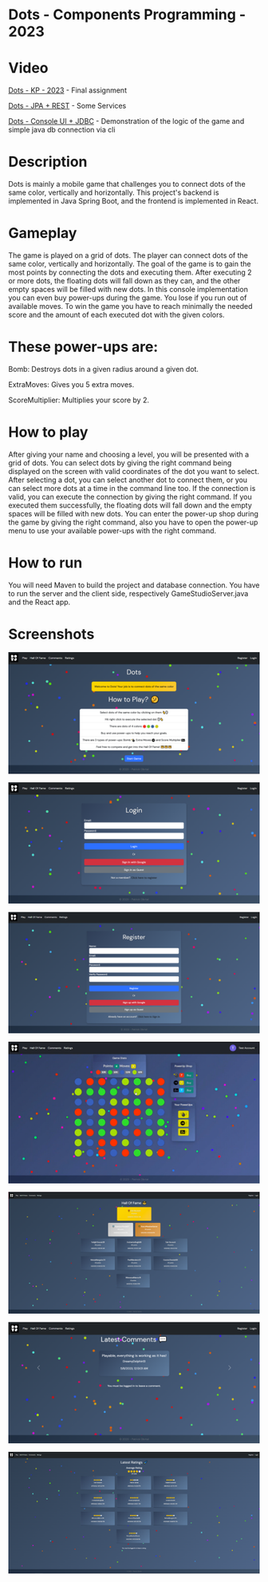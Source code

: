 Dots - Components Programming - 2023
==========================
# Video
[Dots - KP - 2023](https://www.youtube.com/watch?v=zQYQL29PYsc) - Final assignment

[Dots - JPA + REST](https://www.youtube.com/watch?v=msWIcJyOTHU) - Some Services

[Dots - Console UI + JDBC](https://www.youtube.com/watch?v=80IRkK9DpOM) - Demonstration of the logic of the game and simple java db connection via cli

# Description
Dots is mainly a mobile game that challenges you to connect dots of the same color, vertically and horizontally.
This project's backend is implemented in Java Spring Boot, and the frontend is implemented in React.

# Gameplay

The game is played on a grid of dots. The player can connect dots of the same color, vertically and horizontally.
The goal of the game is to gain the most points by connecting the dots and executing them. After executing 2 or more dots,
the floating dots will fall down as they can, and the other empty spaces will be filled with new dots.
In this console implementation you can even buy power-ups during the game. You lose if you run out of available moves.
To win the game you have to reach minimally the needed score and the amount of each executed dot with the given colors.

# These power-ups are:
 Bomb: Destroys dots in a given radius around a given dot.

 ExtraMoves: Gives you 5 extra moves.

 ScoreMultiplier: Multiplies your score by 2.

# How to play
After giving your name and choosing a level, you will be presented with a grid of dots.
You can select dots by giving the right command being displayed on the screen with valid coordinates
of the dot you want to select. After selecting a dot, you can select another dot to connect them, or you can select more dots at a time in the command line too.
If the connection is valid, you can execute the connection by giving the right command.
If you executed them successfully, the floating dots will fall down and the empty spaces will be filled with new dots.
You can enter the power-up shop during the game by giving the right command, also you have to open the power-up menu to 
use your available power-ups with the right command.

# How to run
You will need Maven to build the project and database connection.
You have to run the server and the client side, respectively GameStudioServer.java and the React app.

# Screenshots
![image](
images/image1.png)


![image](
images/image2.png)


![image](
images/image3.png)


![image](
images/image4.png)


![image](
images/image5.png)


![image](
images/image6.png)


![image](
images/image7.png)
